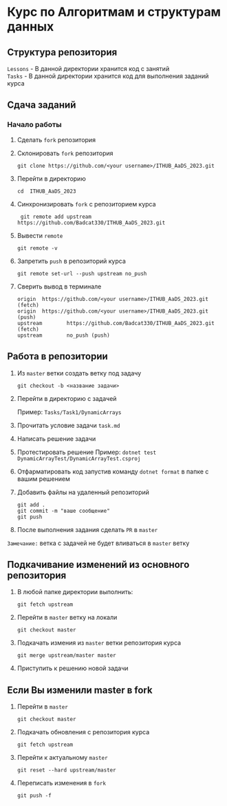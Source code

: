 # Курс по Алгоритмам и структурам данных

## Структура репозитория

`Lessons` - В данной директории хранится код с занятий</br>
`Tasks` - В данной директории хранится код для выполнения заданий курса</br>

## Сдача заданий

### Начало работы

1. Сделать `fork` репозитория
2. Склонировать `fork` репозитория

    ```
    git clone https://github.com/<your username>/ITHUB_AaDS_2023.git
    ```
3.  Перейти в директорию

    ```
    cd  ITHUB_AaDS_2023
    ``` 
4. Синхронизировать `fork` с репозиторием курса

    ```
     git remote add upstream https://github.com/Badcat330/ITHUB_AaDS_2023.git
    ```
4. Вывести `remote`

    ```
    git remote -v
    ```
 
5. Запретить `push` в репозиторий курса

    ```
    git remote set-url --push upstream no_push
    ```

6. Сверить вывод в терминале

    ```
    origin  https://github.com/<your username>/ITHUB_AaDS_2023.git (fetch)
    origin  https://github.com/<your username>/ITHUB_AaDS_2023.git (push)
    upstream        https://github.com/Badcat330/ITHUB_AaDS_2023.git (fetch)
    upstream        no_push (push)
    ```

## Работа в репозитории
1. Из `master` ветки создать ветку под задачу

    ```
    git checkout -b <название задачи>
    ```
2. Перейти в директорию с задачей

    Пример: `Tasks/Task1/DynamicArrays`
3. Прочитать условие задачи `task.md`
4. Написать решение задачи 
5. Протестировать решение
    Пример: `dotnet test DynamicArrayTest/DynamicArrayTest.csproj`
6. Отфарматировать код запустив команду `dotnet format` в папке с вашим решением
7. Добавить файлы на удаленный репозиторий

    ```
    git add .
    git commit -m "ваше сообщение"
    git push
    ```
8. После выполнения задания сделать `PR` в `master`

`Замечание:` ветка с задачей не будет вливаться в `master` ветку

## Подкачивание изменений из основного репозитория

1. В любой папке директории выполнить:

    ```
    git fetch upstream
    ```
2. Перейти в `master` ветку на локали

    ```
    git checkout master
    ```
3. Подкачать измения из `master` ветки репозитория курса

    ```
    git merge upstream/master master
    ```
4. Приступить к решению новой задачи

## Если Вы изменили master в fork

1. Перейти в `master`

    ```
    git checkout master
    ```
2. Подкачать обновления с репозитория курса
    
    ```
    git fetch upstream
    ```
3. Перейти к актуальному `master`
    
    ```
    git reset --hard upstream/master
    ```

4. Переписать изменения в `fork`

    ```
    git push -f
    ```